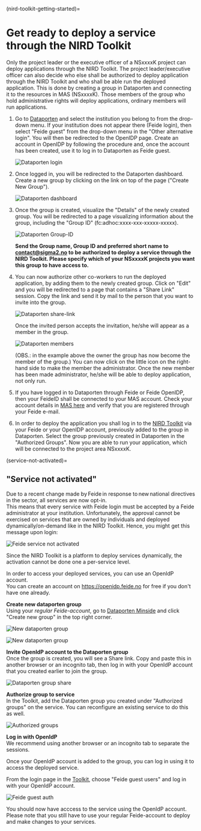(nird-toolkit-getting-started)=

# Get ready to deploy a service through the NIRD Toolkit

Only the project leader or the executive officer of a NSxxxxK project can deploy applications through the NIRD Toolkit. 
The project leader/executive officer can also decide who else shall be authorized to deploy application through 
the NIRD Toolkit and who shall be able run the deployed application. 
This is done by creating a group in Dataporten and connecting it to the resources in MAS (NSxxxxK). 
Those members of the group who hold administrative rights will deploy applications, ordinary members will run applications.

1. Go to [Dataporten](https://minside.dataporten.no) and select the institution you belong to from the drop-down menu. If your institution does not appear there (Feide login), then select "Feide guest" from the drop-down menu in the "Other alternative login". You will then be redirected to the OpenIDP page. Create an account in OpenIDP by following the procedure and, once the account has been created, use it to log in to Dataporten as Feide guest.

   ![Dataporten login](imgs/Login.png "Dataporten login")

2. Once logged in, you will be redirected to the Dataporten dashboard. Create a new group by clicking on the link on top of the page ("Create New Group"). 

   ![Dataporten dashboard](imgs/DataPorten-daskboard.png "Dataporten dashboard")


3. Once the group is created, visualize the "Details" of the newly created group. You will be redirected to a page visualizing information about the group, including the "Group ID" (fc:adhoc:xxxx-xxx-xxxxx-xxxxx).

   ![Dataporten Group-ID](imgs/Group-ID.png "Dataporten Group-ID")

   **Send the Group name, Group ID and preferred short name to contact@sigma2.no to be authorized to deploy a service through the NIRD Toolkit. Please specify which of your NSxxxxK projects you want this group to have access to.**

4. You can now authorize other co-workers to run the deployed application, by adding them to the newly created group. Click on "Edit" and you will be redirected to a page that contains a "Share Link" session. Copy the link and send it by mail to the person that you want to invite into the group. 

   ![Dataporten share-link](imgs/share-link.png "Dataporten share-link")

   Once the invited person accepts the invitation, he/she will appear as a member in the group.

   ![Dataporten members](imgs/members.png "Dataporten members")


   (OBS.: in the example above the owner the group has now become the member of the group.) You can now click on the little icon on the right-hand side to make the member the administrator. Once the new member has been made administrator, he/she will be able to deploy application, not only run.

5. If you have logged in to Dataporten through Feide or Feide OpenIDP, then your FeideID shall be connected to your MAS account. Check your account details in [MAS here](https://www.metacenter.no/mas/user/profile) and verify that you are registered through your Feide e-mail.

6. In order to deploy the application you shall log in to the [NIRD Toolkit](https://apps.sigma2.no) via your Feide or your OpenIDP account, previously added to the group in Dataporten. Select the group previously created in Dataporten in the "Authorized Groups". Now you are able to run your application, which will be connected to the project area NSxxxxK.

(service-not-activated)=
## "Service not activated"

Due to a recent change made by Feide in response to new national directives in the sector, all services are now opt-in.  
This means that every service with Feide login must be accepted by a Feide administrator at your institution. 
Unfortunately, the approval cannot be exercised on services that are owned by individuals and deployed dynamically/on-demand like in the NIRD Toolkit. Hence, you might get this message upon login:

![Feide service not activated](imgs/feide-service-not-activated.PNG "Feide service not activated")

Since the NIRD Toolkit is a platform to deploy services dynamically, the activation cannot be done one a per-service level.  

In order to access your deployed services, you can use an OpenIdP account.  
You can create an account on https://openidp.feide.no for free if you don't have one already.


**Create new dataporten group**  
Using your _regular Feide-account_, go to [Dataporten Minside](https://minside.dataporten.no) and click "Create new group" in the top right corner.

![New dataporten group](imgs/dataporten-mygroups.png "New dataporten group")

![New dataporten group](imgs/dataporten-newgrp.png "New dataporten group")


**Invite OpenIdP account to the Dataporten group**  
Once the group is created, you will see a Share link. Copy and paste this in another browser or an incognito tab, then log in with your OpenIdP account that you created earlier to join the group.

![Dataporten group share](imgs/dataporten-grp-management.png "Dataporten group share")

**Authorize group to service**  
In the Toolkit, add the Dataporten group you created under "Authorized groups" on the service. You can reconfigure an existing service to do this as well.

![Authorized groups](imgs/authorized_groups.png "Authorized groups")

**Log in with OpenIdP**  
We recommend using another browser or an incognito tab to separate the sessions.

Once your OpenIdP account is added to the group, you can log in using it to access the deployed service.

From the login page in the [Toolkit](https://apps.sigma2.no/), choose "Feide guest users" and log in with your OpenIdP account.

![Feide guest auth](imgs/feide-guest-authentication.png "Feide guest auth")

You should now have acccess to the service using the OpenIdP account.  
Please note that you still have to use your regular Feide-account to deploy and make changes to your services.  
